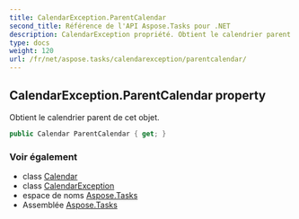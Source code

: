 ```yaml
---
title: CalendarException.ParentCalendar
second_title: Référence de l'API Aspose.Tasks pour .NET
description: CalendarException propriété. Obtient le calendrier parent de cet objet.
type: docs
weight: 120
url: /fr/net/aspose.tasks/calendarexception/parentcalendar/
---
```

## CalendarException.ParentCalendar property

Obtient le calendrier parent de cet objet.

```csharp
public Calendar ParentCalendar { get; }
```

### Voir également

* class [Calendar](../../calendar/)
* class [CalendarException](../)
* espace de noms [Aspose.Tasks](../../calendarexception/)
* Assemblée [Aspose.Tasks](../../../)


